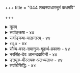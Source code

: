 +++
title = "044 शब्दस्याधारभूतं कथमपि"

+++
<details><summary>मूलम्</summary>

शब्दस्याधारभूतं कथमपि गगनं शक्यते नानुमातुं स्वेच्छातः पारिशेष्यक्रम इह कथितोऽतिप्रसङ्गादिदुःस्थः ।  
निष्क्रान्त्यादेर्न तद्धीस्सति नभसि यतो नास्ति कुड्यादिकेऽसौ रोधस्त्वावारकैश्चेत्तदभवनवशान्निष्क्रमादिश्च सिध्येत् ॥ ४४ ॥
</details>

<details><summary>सर्वाङ्कषा - ४४</summary>

[[1]]

एवं स्वपक्षमभिधाय, परोक्तम् आकाशानुमानप्रकारं निराकरोति - शब्दस्येत्यादिना । ' शब्दः पृथिव्याद्यष्टद्रव्यातिरिक्तद्रव्याश्रितः, पृथिव्याद्यष्टद्रव्यानाश्रितत्वे सति द्रव्याश्रितत्वात्' इति परिशेषानुमानेन पृथिव्याद्यष्टद्रव्यातिरिक्तस्य नवमद्रव्यस्याकाशस्य सिद्धिरिति वैशेषिकाः । 'शब्दः गुणः द्रव्याश्रितत्वात्' इत्यनुमानेनोक्तानुमानहेतौ विशेष्यासिद्धिनिरासः । एवं द्रव्याश्रितत्वेन गुणत्वे सिद्धे, 'शब्दः न पृथिव्यादिचतुष्टयगुणः, अपाकजत्वे सति अकारणगुणपूर्वकविशेषगुणत्वात्, सुखादिवत्' इत्यनुमानेन, पृथिव्यप्तेजोवायूनां शब्दाश्रयत्वाभावः सिद्ध्यति । पृथिव्यादिचतुष्टये हि विद्यमाना विशेषगुणाः रूपादयः कारणगुणपूर्वका एव दृष्टाः । कार्यगतगुणं प्रति समवायिकारणगतगुणः असमवायिकारणं भवति । यथा पटरूपं प्रति तन्तुरूपम् । शब्दस्तु न तथा दृश्यते; कार्य एव हि शब्दः साक्षादुत्पन्नो दृश्यते । यदि शब्दः पृथिव्यादौ कारणगुणपूर्वकः स्यात्, तर्हि भेर्यादौ जायमानः शब्दः भेर्यवयवेष्वपि जायेत । न हि तथा दृश्यते । अतः शब्दः न कारणगुणपूर्वकः । अत एव न पृथिव्यादिचतुष्टयविशेषगुणः । पृथिव्यां पाकवशात् यदा 

[[91]]

निष्क्रान्त्यादेर्न तद्धीः, सति नभसि यतो नास्ति कुड्यादिकेऽसौ 



रोधस्त्वावारकैश्चेत्, तदभवनवशात् निष्क्रमादिश्च सिध्येत् ॥44॥ 

रूपादिकमुत्पद्यते, तदा रूपादिकं पाकवशादवयविन्येव साक्षादुत्पद्यते इति पिठरपाकवादिनो नैयायिकाः । अतः रूपादौ व्यभिचार इति अपाकजत्वे सतीति विशेषणम् । पटगतरूपस्यापाकजत्वात्तत्र व्यभिचारवारणाय अकारणगुणपूर्वकत्वविशेषणम् । एवं 'शब्दः न दिक्कालमनसां गुणः, विशेषगुणत्वात्' । दिक्कालादिषु न कोऽपि विशेषगुणो वर्तते । अतः शब्दस्य दिगादयः नाश्रया भवन्ति । एवम् 'शब्दः नात्मगुणः, बहिरिन्द्रियग्राह्यत्वात्, रूपवत्' । आत्मगुणाः सुखादयो हि मनोग्राह्याः । शब्दस्तु श्रोत्रग्राह्यः । अतश्चात्मगुणत्वाभावसिद्धिः । एवञ्च पृथिव्याद्यष्टद्रव्यानाश्रितत्वे सति द्रव्याश्रितत्वात् शब्दः पृथिव्याद्यष्टद्रव्यातिरिक्तद्रव्याश्रित इति नवमद्रव्यस्य आकाशस्य सिद्धिः ॥ 



ननु शब्दः द्रव्यमेव भवतु, मास्तु गुणत्वं तस्येति चेत्, न शब्दो न द्रव्यम्, चक्षुस्त्वगन्यतंराग्राह्यत्वात् । चक्षुरिन्द्रियम् त्वगिन्द्रियमिति द्वयमेव हि द्रव्यग्राहकं दृष्टं लोके । शब्दस्तु न ताभ्यां गृह्यते । अतः शब्दो न द्रव्यम्, किन्तु गुण एव । एवञ्च आकाशस्यातिरिक्तस्य सिद्धिरिति वदन्ति । तदेतदुच्यते-- शब्दस्य आधारभूतं गगनम् अनुमातुं न शक्यते । किन्तु पूर्वश्लोकोक्तक्रमेण प्रत्यक्षेणैव सिद्ध्यति । यः पारिशेष्यक्रमः परिशेषात् सिद्धिक्रमः स्वेच्छातः **इह** = एतद्विषये **कथितः** = उक्तः, सः **अतिप्रसङ्गादिदुःस्थः** = एवमेकैकगुणस्याप्याश्रयतयाऽनेकद्रव्यसिद्धिप्रसङ्गः । तत्तद्गुणेष्वपि विचित्रावान्तरगुणानामपि दर्शनात्, मृदुत्वकठिनत्वादिवैलक्षण्यदर्शनाच्च तत्तदाश्रयाणामप्यतिरिक्तद्रव्यत्वं । अतिप्रसङ्गादीत्यत्रादिपदेन विपरीतप्रसङ्गस्य ग्रहणम् । शब्दो हि नाकाशमात्रगुणः, किन्तु पञ्चभूतानामपि गुणः । एकैकगुणवृद्ध्या सृष्टिः, विपरीतेन च लयः इत्यादिकं हि पूर्वमेव ( श्लो. 12) निरूपितम् । अतः शब्दाश्रयतया आकाशानुमानं न साधीयः ॥ 

[[1]]

एवं रीत्यन्तरमपि दूषयतिनिष्क्रान्त्यादेरित्यादिना । आदिना प्रवेशपरिग्रहः । निष्क्रमणं प्रवेशनमित्याकाशलिङ्गम् (वै.सू. 2-1-69) इति सूत्रम् । द्वारात् निष्क्रमणप्रवेशनादिकमपि आकाशसाधकं लिङ्गम् इति ते वदन्ति । तदपि न, कुड्यादेरन्तरपि आकाशो वर्तते । कुड्यस्य पाते आकाशदर्शनात् इति वन्दन्ति । तर्हि कुतस्तत्र निष्क्रमणादिकं न इति चेत्, कुड्यस्य प्रतिबन्धकत्वादिति वदन्ति । एवम्, न वक्तुं शक्यते । कुत इत्यत्र **कुड्यादिके** = कुड्याद्यन्तरपि **नभसि** = आकाशे सति **असौ** = निष्क्रान्त्यादिः यतः नास्ति। अतः आकाशमात्रं न निष्क्रान्त्यादिकारणम् । **रोधः** = प्रतिबन्धः आवारकैश्चेत् **?** = आवरणहेतुभिर्यदि, कुड्यादिभिः तर्हि **तदभवनवशात्** = कुड्याभावमात्रेणापि निष्क्रमादिश्च **सिद्ध्येत्** = अन्वयव्यतिरेकवशात्, प्रतिबन्धकाभावस्य कारणत्वनियमादेव निष्क्रमणादिकार्यसिद्ध्याऽऽकाशोऽन्यथासिद्धः । ततश्च शब्दाश्रयतया, निष्क्रमणादिकारणतया वा नाकाशसिद्धिः, किन्तु श्रुत्यैव ॥ ४४ ॥
</details>


<details><summary>सर्वाङ्कषा-पाठान्तरम् - ४४</summary>

एवं स्वपक्षमभिधाय, परोक्तम्‌ आकाशानुमानप्रकारं निराकरोति - शब्दस्येत्यादिना । 'शब्दः पृथिव्याद्यष्टद्रव्यातिरिक्तद्रव्याश्रितः, पृथिव्याद्यष्टद्रव्यानाश्रितत्वे सति द्रव्याश्रितत्वात्‌' इति परिशेषानुमानेन पृथिव्याद्यष्टद्रव्यातिरिक्तस्य नवमद्रव्यस्याकाशस्य सिद्धिरिति वैशेषिकाः । 'शब्दः गुणः द्रव्याश्रितत्वात्‌' इत्यनुमनेनोक्तानुमानहेतौ विशेष्यासिद्धिनिरासः । एवं द्रव्याश्रितत्वेन गुणत्वे सिद्धे, 'शब्दः न पृथिव्यादिचतुष्टयगुणः, अपाकजत्वे सति अकारणगुणपूर्वकविशेषगुणत्वात्‌, सुखादिवत्‌' इत्यनुमानेन, पृथिव्यप्तेजोवायूनां शब्दाश्रयत्वाभावः सिद्ध्यति । पृथिव्यादिचतुष्टये हि विद्यमाना विशेषगुणाः रूपादयः कारणगुणपूर्वका एव दृष्टाः । कार्यगतगुणं प्रति समवायिकारणगतगुणः असमवायिकारणं भवति । यथा पटरूपं प्रति तन्तुरूपम्‌ । शब्दस्तु न तथा दृष्यते; कार्य एव हि शब्दः साक्षादुत्पन्नो दृष्यते । यदि शब्दः पृथिव्यादौ कारणगुणपूर्वकः स्यात्‌, तर्हि भेर्यादौ जायमानः शब्दः भर्यवयवेष्वपि जायेत । न हि तथा दृश्यते । अतः शब्दः न कारणगुणपूर्वकः । अत एव न पृथिव्यादिचतुष्टयविशेषगुणः । पृथिव्यां पाकवशात्‌ यदा रूपादिकमुत्पद्यते, तदा रूपादिकं पाकवशादवयविन्येव साक्षादुत्पद्यते इति पिठरपाकवादिनो नैयायिकाः । अतः रूपादौ व्यभिचार इति अपाकजत्वे सतीति विशेषणम्‌ । पटगतरूपस्यापाकजत्वात्तत्र व्यभिचारवारणाय अकारणगुणपूर्वकत्वविशेषणम्‌ । एवं 'शब्द: न दिक्कालमनसां गुणः, विशेषगुणत्वात्‌' । दिक्कालादिषु न कोऽपि विशेषगुणो वर्तते । अतः शब्दस्य दिगादयः नाश्रया भवन्ति । एवम्‌ 'शब्दः नात्मगुणः, बहिरिन्द्रियग्राह्यत्वात्‌, रूपवत्‌' । आत्मगुणाः सुखादयो हि मनोग्राह्याः । शब्दस्तु श्रोत्रग्राह्यः । अतश्चात्म-गुणत्वाभावसिद्धिः । एवञ्च पृथिव्याद्यष्टद्रव्यानाश्रितत्वे सति द्रव्याश्रितत्वात्‌ शब्दः पृथिव्याद्यष्टद्रव्यातिरिक्तद्रव्याश्रित इति नवमद्रव्यस्य आकाशस्य सिद्धिः ॥   
ननु शब्दः द्रव्यमेव भवतु, मास्तु गुणत्वं तस्येति चेत्‌, न; शब्दो न द्रव्यम्‌, चक्षुस्त्वगन्यतरा- ग्राह्यत्वात्‌ । चक्षुरिन्द्रियम्‌, त्वगिन्द्रियमिति द्वयमेव हि द्रव्यग्राहकं दृष्टं लोके । शब्दस्तु न ताभ्यां गृह्यते । अतः शब्दो न द्रव्यम्‌, किन्तु गुण एव । एवञ्च आकाशस्यातिरिक्तस्य सिद्धिरिति वदन्ति । तदेतदुच्यते - शब्दस्य आधारभूतं गगनम् अनुमातुं न शक्यते । किन्तु पूर्वश्लोकोक्तक्रमेण प्रत्यक्षेणैव सिद्ध्यति । यः पारिशेष्यक्रमः = परिशेषात्‌ सिद्धिक्रमः स्वेच्छातः इह = एतद्विषये कथितः = उक्तः, सः अतिप्रसङ्गादिदुःस्थः = एवमेकैकगुणस्याप्याश्रयतयाऽनेकद्रव्यसिद्धप्रसङ्गः । तत्तद्गुणेष्वपि विचित्रावान्तरगुणानामपि दर्शनात्‌, मृदुत्वकठिनत्वादिवैलक्षण्यदर्शनाच्च तत्तदाश्रयाणामप्यतिरिक्तद्रव्यत्वं स्यात्‌ । अतिप्रसङ्गादीत्यत्रादिपदेन विपरीतप्रसङ्गस्य ग्रहणम्‌ । शब्दो हि नाकाशमात्रगुणः, किन्तु पञ्चभूतानामपि गुणः । एकैकगुणवृद्ध्या सृष्टिः, विपरीतेन च लयः इत्यादिकं हि पूर्वमेव (श्लो. १२) निरूपितम्‌ । अतः शब्दाश्रयतया आकाशानुमानं न साधीयः ॥   
एवं रीत्यन्तरमपि दूषयति निष्क्रान्त्यादेरित्यादिना । आदिना प्रवेशपरिग्रह: । निष्क्रमणं प्रवेशनमित्याकाशलिङ्गम्‌ (वै. सू.२-१-६९) इति सूत्रम्‌ । द्वारात्‌ निष्क्रमणप्रवेशनादिकमपि आकाशसाधकं लिङ्गम्‌ इति ते वदन्ति । तदपि न, कुड्यादेरन्तरपि आकाशो वर्तते । कुड्यस्य पाते आकाशदर्शनात्‌ इति वन्दन्ति । तर्हि कृतस्तत्र निष्क्रमणादिकं न इति चेत्‌, कुड्यस्य प्रतिबन्धकत्वादिति वदन्ति । एवम्‌, न वक्तुं शक्यते । कुत इत्यत्र कुड्यादिके = कुड्याद्यन्तरपि नभसि = आकाशे सति असौ = निष्क्रान्त्यादिः यतः नास्ति । अतः आकाशमात्रं न निष्क्रान्त्यादिकारणम्‌ । रोधः = प्रतिबन्धः आवारकैश्चेत्‌? = आवरणहेतुभिर्यदि, कुड्यादिभिः तर्हि तदभवनवशात्‌ = कुड्याभावमात्रेणापि निष्क्रमादिश्च सिद्ध्येत्‌ = अन्वयव्यतिरेकवशात्‌, प्रतिबन्धकाभावस्य कारणत्वनियमादेव निष्क्रमणादिकार्यसिद्ध्याऽऽकाशोऽन्यथासिद्धः । ततश्च शब्दाश्रयतया, निष्क्रमणादिकारणतया वा नाकाशसिद्धिः, किन्तु श्रुत्यैव ॥ ४४ ॥
</details>


<details><summary>ಕನ್ನಡ - ४४</summary>

58

-44-

[आकाश साधकानुमान निरास

[ 20144

शब्द स्याधारभूतं कथमपि गगनं शक्यते नानुमातुं

*च्छातःपारिशेष्य क्रम इह कथितो, तिप्रसज्जादिदुःस्थः । निष्का नादेर्न तल्लीस्सति नभसि यतो नास्ति कुड्यादिकॆ सौ

रोधानारतदभवनवशान्नि मादिश्च सिध्यत् ॥

आकाशद इरुविकॆयल्लि अनुमानवे प्रमाणवॆन्दु हेळुव वैशेषिकर मतवन्नु निराकरिसुत्तारॆ शब्द स्य आधारभूतं गगनं अनुमातुं कथमपि न शक्यते -शब्दक्कॆ आधारवागि आकाशवन्नु अनुमानदिन्द साधि सलु याव रीतियल्लू साध्यविल्ल . स्वच्छातः कथितः पारिशेष्य क्रमः अतिप्रसङ्गादिदुस्त : तन्न इच्छॆ बन्दन्तॆ हेळल्पट्ट परिशेषा नुमानद सरणियू हीगॆये अनेक द्रव्यगळन्नु कल्पिसबेकागि बरुवुद रिन्द प्रमाणवागलारदु .

परिशेषानुमान- शब्दः अष्टद्रव्यतिरिक्तद्रव्याश्रित, अष्ट द्रव्यानाश्रितत्व सति द्रव्याश्रितत्वात् – शब्द गुणवाद कारण अदक्कॆ आश्रयवागि ऒन्दु द्रव्य इद्दे इरबेकागुत्तदॆ. पृथिवि मुन्ताद ८ द्रव्यगळु अदर आधारवागिरलु साध्यविल्लवाद्दरिन्द ९नॆय द्रव्यवागि आकाश सिद्धिसुत्तदॆ ऎन्दु आ अनुमानद अर्थ .

हीगॆ हेळुवुदादरॆ २४ गुणगळिगू आधारवागि २४ द्रव्यगळन्नु ऒप्पबेकागिबरुवुदरिन्द आ अनुमान प्रमाणवागलारदु. सिद्धान्तदल्लि शब्द पञ्चभूतगळ गुण.

e

हीगॆ, निष्कानादेः तल्ली न - 'निम्ममणं प्रवेशन मित्याकाशलिङ्गं' ऎन्दु वैशेषिक सूत्रदल्लि हेळिरुव हॊरबरु वुदु, ऒळगॆ होगुव क्रियॆगळिन्द आकाशद अनुमानवू युक्तवल्ल . मनॆयॊळगॆ बरबेकादरू मनॆयिन्द हॊरगडॆ होगबेकादरू गोडॆ यल्लि ' बागिलु ' ऎम्ब खालि जाग अवश्यक . अदे आकाश ऎन्दु अवर वाद . इदु सरियल्ल. कुड्यादिके नभसि सति अस् यतः नास्ति

गोडॆय ऒळगडॆ आकाश इद्दरू हॊरगॆ होगुवुदु अथवा ऒळगॆ बरुवुदु साध्यविल्लदिरुवुदरिन्द ई अनुमानवू सरियल्ल.

आकाश विभु द्रव्य. आद्दरिन्द अदु गोडॆय ऒळगडॆयू इरुत्तदॆ. हीगॆ गोडॆयॊळगॆ आकाशविद्दरू निष्क मणादि क्रियॆगळु नडॆयदिरु वुदरिन्द ई अनुमानवू सरियल्ल.

do (45]

45-

[अवकाशदान आकाशद प्रधान कार्यवल्ल]

59

याकाश वकाशप्रद इति कथितशास्त्रतस्तत्र यास् अन्नोन्यं स्पर्शभाजां विहरिह न सा प्राच्य

तव स्यात् । इदम्पर्यमह्यं न यदि कथमिवानेषु लक्ष्मि वकाशः सिद्धादेः स्वप्रभावाल इव कथितो युज्यते मज्जनादि॥

ल.

ऽ

आकाश इद्दागलू, आवारक्कॆ 3 रोधस्तु चेत्, तरभवन वशात् निम्म मादिश्च

आवरणरूपवाद गोडॆ

मुन्तादवुगळिन्द अल्लि निमगादि क्रियॆगळिगॆ तडॆयागुत्तदॆ ऎन्दरॆ, हागादरॆ आवरणविल्लदिरुवुदे निम्म मण मुन्ताद क्रियॆगळिगॆ

कारणवागलि.

गोडॆयॊळगडॆ आकाशविद्दरू अल्लि गोडॆ तडॆयागिरुवुदरिन्द निमणादि क्रियॆगळु नडॆयुवुदिल्लवॆन्दरॆ, हागादरॆ गोडॆ मॊदलाद तडॆगळ अभाववे आ क्रियॆगळगॆ कारणवागलि, आकाशवॆम्ब द्रव्यवे बेड ऎन्दु हेळबेकागुत्तदॆ. आद्दरिन्द इन्तह हेतुगळिन्द आकाशवन्नु साधिसलु शक्यविल्ल. अदु प्रत्यक्षसिद्ध ॥ ४४ ॥
</details>


<details><summary>सौम्य-वरद-रामानुज-गूढार्थ-प्रकाशः - ४४</summary>

किञ्चिद्भावात् किञ्चित्त्वात् । क्वचिदाश्रित इत्यत्र क्वचिच्छब्दार्थत्वात् । तथा च अर्थान्तरमित्यर्थः । परिशेषहेतूनामिति । शब्ददिक्कालमनसां गुणो न भवति विशेषगुणत्वात् रूपादिवत्; पृथिव्यादिचतुष्टयं शब्दाश्रयो न भवति स्पर्शाश्रयत्वात् व्यतिरेकेण कालादिवत्; मूर्तत्वाद् मनोवत् इति वा; शब्द आत्मगुणो न भवति, बाह्येन्द्रियग्राह्यत्वात् रूपादिवत् इत्यादि हेतूनामित्यर्थः । प्रतिकूलमर्कपराहतिमप्याह - पुष्पादीति । गौतमोक्तं (?) हेत्वन्तरं दूषयति - निष्क्रमणेति । समवायिकारणप्रत्यासन्नत्वायोगाच्चेति । देहादिनिष्ठत्वाभावादित्यर्थः ॥ ४४ ॥
</details>


<details><summary>नरसिंह-देवः आनन्ददायिनी - ४४</summary>

प्रासङ्गिकीं सङ्गतिमाह - आकाशस्येति । सर्वस्य किंञ्चिद्भावादिति । शब्दः क्वचिदाश्रित इत्यत्र किंशब्दार्थत्वादित्यर्थः । परिशेषेति । शब्दः पृथिव्याद्याश्रितो न भवति श्रोत्रग्राह्यगुणत्वात् इत्यादि परिशेषाणामित्यर्थः । विपक्षे बाधकाभावमेवाह - न हीति । पृथिव्याद्यनाश्रितत्वसाधने सर्वलोकप्रतीतिमप्याह - पुष्पादीति । तथा च लोकप्रतीतिबाधकल्पनाभावाल्लाघवं चेत्यर्थः । परिशेषानुमाने प्रतिपक्षमप्याह - शब्द इति । ज्ञाने व्यभिचारवारणाय बाह्येति, गुणत्वादिति जातौ व्यभिचारवारणायेति प्रयोजनं द्रष्टव्यम् । आभासयोगक्षेमतामप्याह - स्पर्श इति । रूपादौ व्यभिचारवारणाय नीरूपेति । नीरूप(परामर्श)शब्दात्मादिग्राह्यतया व्यभिचारवारणायेन्द्रियेति । ननु मनसा आत्मनिष्ठसत्ता(द्रव्यत्वादि)समवायादिग्रहणात् त्वगिन्द्रियेण घटत्वादिजातिपरिमाणग्रहणाद्व्यभिचार इति चेन्न; नीरूपेन्द्रियग्राह्यविशेषगुणत्वादित्यर्थत्वान् । आदिशब्देन रसगन्धौ न पृथिवीजलाश्रितौ द्रव्यग्राहकेन्द्रियग्राह्यगुणत्वात् अचक्षुरिन्द्रियग्राह्यत्वात् शब्दवत्; रूपं न पृथिव्याद्याश्रितं द्रव्यग्राहकेन्द्रियग्राह्यविशेषगुणत्वात् ज्ञानवत् इत्यादयो गृह्यन्ते । तदेतदभिप्रेत्याह - स्वेच्छात इति । विपरीतप्रसङ्गेति । शब्दो विभुधर्मो न भवतीति प्रागुक्त इत्यर्थः । यद्वा शब्दः पृथिव्यादिचतुष्टयान्यतमाश्रयः बाह्येन्द्रियग्राह्यविशेषगुणत्वात् बहिरिन्द्रियव्यवस्थापकगुणत्वात् इत्यादिप्रसङ्गः । निष्क्रमणमित्यादि । एतत्सूत्रेण गौतमोक्तमित्यर्थः । सच्छिद्रत्वेति - तथा च तस्याकाशस्य सरन्ध्रतया सावयवत्वानित्यत्वादिकं स्यादित्यपसिद्धान्त इत्यर्थः । सच्छिद्रत्वाभावप्रसङ्गादिति क्वचित्पाठः । तदा तस्य सरन्ध्रकुड्यादेराकाशात्मकच्छिद्रवत्त्वं न सहकारीति । कुड्यस्य प्रतिबन्धकतया तदभावोऽपि कारणमित्यर्थः । अन्यथासिद्ध्येति । अपेक्षणीयकुड्याभावेनेत्यर्थः । (ननु)कुड्याद्यभावस्य निमित्तत्वेऽपि समवायादिसापेक्षतया तत्सिद्धिरित्यत्राह - न हीति । अथवा तदेवोपपादयति - न हीति ॥ ४४ ॥  
 आकाशानुमेयत्वभङ्गः
</details>



<details><summary>उत्तमूरु-वीरराघवः अलभ्यलाभः - ४४</summary>

निष्क्रमणादिना आकाशानुमानं सांख्येष्ट निराकृत्य शब्दगुणकतया तत्साधनं कणादकृतम् ।  
तत्राऽऽह शब्दस्येति । शब्दविशेष्यकत्वकिञ्चिदाधारकत्वसाध्यकानुमितौ न विलक्षणगगनस्य  
विषयत्वम् । स्वेच्छातः कथितो य इह गगनविषये परिशेषक्रमः, सोऽतिप्रसंगेन विपरीतप्रसंगेन च दुस्स्थः । अतिप्रसंगो वक्ष्यते - स्पर्शो न पृथिव्यादिधर्मः नीरूवेन्द्रियग्राह्यत्वादिति स्पर्शाधारस्य पृथिव्याद्यतिरिक्तत्वापत्तिरिति । एवं विपरीतप्रसंगोऽपि, शब्दो न विभुगुणः बाह्येन्द्रियग्राह्यगुणत्वादिति । ''निष्क्रयणं प्रवेशनमित्याकाशस्य लिंगम्' (वै. द. २-१-२०) इति सांख्यपक्षमुयक्षिप्य निराचकार कणादः, निष्क्रमणादिक्रियां प्रति गगनस्य समवायिकारणत्वं वा अन्यविधकारणत्वं वा न भवति । कुड्यादिमूर्तद्रव्यसंयोगे सति प्रतिबन्धाच्चलनाभावात् चलनं प्रति मूर्तद्रव्यसंयोगाभावः कारणमित्येतावदेव, न तु गगनस्य कारणत्वमिति, ''संयोगादभावः कर्मणः'' इत्येतदन्तैः सूत्रैः । तदेतत् स्मारयति निष्क्रान्त्यादेरिति । न तद्धीः - न गगनानुमितिः । हेतुमाह नभसीति । कुड्यं भित्तिः । भित्तेरन्तर्गगने सत्यपि असौ निष्क्रमणादिर्न भवति यतः, अतो गगनमकारणम् । आवारकैः कुड्यादिभिर्निष्क्रमणादिक्रियानिरोध इति चेत् - तर्हि तदभावदशादेव स इति किं गगनेति भावः । तस्य सच्छिद्रत्वेति । आकाशः सच्छिद्रः स्यादित्यर्थः । सच्छिद्रत्वाभावेति पाठो न कल्यः । नहीत्यादि वाक्यतः, 'तदलिंगमेकद्रव्यत्वात् कर्मणः', 'कारणान्तरानुकॢप्तिवैधर्म्याच्च' इति सूत्रद्वयार्थवर्णनम् । अस्मदीयं वैशेषिकरसायनं द्रष्टव्यम् ॥ ४४ ॥
</details>


<details><summary>सर्वार्थसिद्धिः - ४४</summary>

अथाकाशस्यानुमानतस्सिद्धिं निराकरोति - शब्दस्येति ॥ शब्दः क्वचिदाश्रितो गुणत्वादित्येतावता तावन्न पृथि-व्याद्यतिरिक्तशब्दाश्रयसिद्धिः ; सर्वस्य किंचिद्भावात् परिशेषहेतूनां तु विपक्षे बाधकाभावात् । न हि शब्दस्य पृथिव्याद्याश्रितत्वे किंचिदनिष्टं स्यात् ; पुष्पादिगन्ध इतिवद्भेर्यादिशब्द इति सर्वलोकबुद्ध्यनुविधाने कल्पना च लघ्वी । शब्दो विभुगुणो न भवति ; बाह्येन्द्रियग्राह्यगुणत्वादिति विपरीतपरिशेषस्यापि सुशकत्वात् । स्पर्शो न पृथिव्यादिधर्मः, नीरूपेन्द्रियग्राह्यत्वादित्यादिभिः पृथिव्याद्यतिरिक्तस्पर्शाधारकल्पनप्रसङ्गाच्च । तदेतदभिप्रेत्याह - स्वेच्छात डति । आदिशब्देन विपरीतप्रसङ्गसंग्रहः । निष्क्रमणं प्रवेशनमित्याकाशलिङ्गमिति परोक्तं प्रतिवक्ति - निष्क्रान्त्यादेरिति । उपपादयति - सतीति । यत्राकाशस्तत्र सर्वत्र निष्क्रमणादिकं न सिध्यति, आकाशव्याप्ते कुड्यादौ निष्क्रमणादेरशक्यत्वात् । न च कुड्यादिष्वाकाशो नास्तीति वाच्यम् ; तस्य सच्छिद्र[त्वाभाव]त्वप्रसङ्गादिति भावः । सहकारिवैकल्यात्कुड्यादिषु निष्क्रमणादिकार्यप्रतिरोध इति शङ्कते - रोध इति । तुशब्दः केवलाकाशाद्विशेषद्योतकः । एवं सति निष्क्रमणादेरन्यथासिद्ध्या निर्मूलं नभःकल्पनमित्यभिप्रायेणाह - तदभवनेति । न हि निष्क्रमणादेराकाशं समवायि ; देहादिक्रियाया नभोनिष्ठत्वाभावात् । नाप्यसमवायि ; द्रव्यस्य तथात्वानभ्युपगमात्, समवायिकारणप्रत्यासन्नत्वायोगाच्च । निमित्तं तु ईश्वराद्यतिरिक्तमपूर्वमिह नापेक्ष्यमिति भावः ॥ ४४ ॥ इत्याकाशानुमेयत्वभङ्गः ॥
</details>
